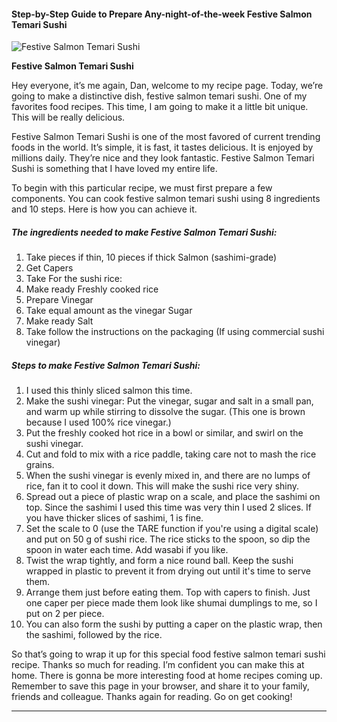             

#### Step-by-Step Guide to Prepare Any-night-of-the-week Festive Salmon Temari Sushi

![Festive Salmon Temari Sushi](https://img-global.cpcdn.com/recipes/5519397906022400/751x532cq70/festive-salmon-temari-sushi-recipe-main-photo.jpg)

**Festive Salmon Temari Sushi**

Hey everyone, it’s me again, Dan, welcome to my recipe page. Today, we’re going to make a distinctive dish, festive salmon temari sushi. One of my favorites food recipes. This time, I am going to make it a little bit unique. This will be really delicious.

Festive Salmon Temari Sushi is one of the most favored of current trending foods in the world. It’s simple, it is fast, it tastes delicious. It is enjoyed by millions daily. They’re nice and they look fantastic. Festive Salmon Temari Sushi is something that I have loved my entire life.

To begin with this particular recipe, we must first prepare a few components. You can cook festive salmon temari sushi using 8 ingredients and 10 steps. Here is how you can achieve it.

##### The ingredients needed to make Festive Salmon Temari Sushi:

1.  Take pieces if thin, 10 pieces if thick Salmon (sashimi-grade)
2.  Get Capers
3.  Take For the sushi rice:
4.  Make ready Freshly cooked rice
5.  Prepare Vinegar
6.  Take equal amount as the vinegar Sugar
7.  Make ready Salt
8.  Take follow the instructions on the packaging (If using commercial sushi vinegar)

##### Steps to make Festive Salmon Temari Sushi:

1.  I used this thinly sliced salmon this time.
2.  Make the sushi vinegar: Put the vinegar, sugar and salt in a small pan, and warm up while stirring to dissolve the sugar. (This one is brown because I used 100% rice vinegar.)
3.  Put the freshly cooked hot rice in a bowl or similar, and swirl on the sushi vinegar.
4.  Cut and fold to mix with a rice paddle, taking care not to mash the rice grains.
5.  When the sushi vinegar is evenly mixed in, and there are no lumps of rice, fan it to cool it down. This will make the sushi rice very shiny.
6.  Spread out a piece of plastic wrap on a scale, and place the sashimi on top. Since the sashimi I used this time was very thin I used 2 slices. If you have thicker slices of sashimi, 1 is fine.
7.  Set the scale to 0 (use the TARE function if you're using a digital scale) and put on 50 g of sushi rice. The rice sticks to the spoon, so dip the spoon in water each time. Add wasabi if you like.
8.  Twist the wrap tightly, and form a nice round ball. Keep the sushi wrapped in plastic to prevent it from drying out until it's time to serve them.
9.  Arrange them just before eating them. Top with capers to finish. Just one caper per piece made them look like shumai dumplings to me, so I put on 2 per piece.
10.  You can also form the sushi by putting a caper on the plastic wrap, then the sashimi, followed by the rice.

So that’s going to wrap it up for this special food festive salmon temari sushi recipe. Thanks so much for reading. I’m confident you can make this at home. There is gonna be more interesting food at home recipes coming up. Remember to save this page in your browser, and share it to your family, friends and colleague. Thanks again for reading. Go on get cooking!

* * *